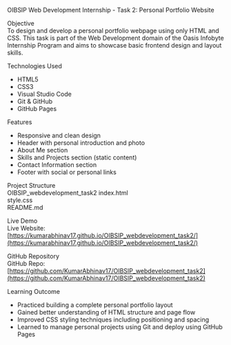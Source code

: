 OIBSIP Web Development Internship - Task 2: Personal Portfolio Website

Objective  
To design and develop a personal portfolio webpage using only HTML and CSS. This task is part of the Web Development domain of the Oasis Infobyte Internship Program and aims to showcase basic frontend design and layout skills.

Technologies Used  
- HTML5  
- CSS3  
- Visual Studio Code  
- Git & GitHub  
- GitHub Pages

Features  
- Responsive and clean design  
- Header with personal introduction and photo  
- About Me section  
- Skills and Projects section (static content)  
- Contact Information section  
- Footer with social or personal links

Project Structure  
OIBSIP_webdevelopment_task2
index.html  
style.css  
README.md

Live Demo  
Live Website: [https://kumarabhinav17.github.io/OIBSIP_webdevelopment_task2/](https://kumarabhinav17.github.io/OIBSIP_webdevelopment_task2/)

GitHub Repository  
GitHub Repo: [https://github.com/KumarAbhinav17/OIBSIP_webdevelopment_task2](https://github.com/KumarAbhinav17/OIBSIP_webdevelopment_task2)

Learning Outcome  
- Practiced building a complete personal portfolio layout  
- Gained better understanding of HTML structure and page flow  
- Improved CSS styling techniques including positioning and spacing  
- Learned to manage personal projects using Git and deploy using GitHub Pages
